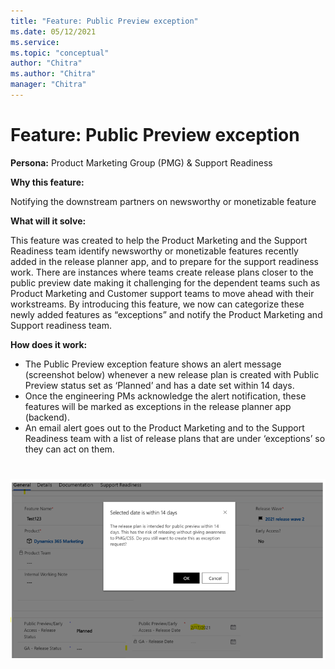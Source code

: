 ```yaml
---
title: "Feature: Public Preview exception"
ms.date: 05/12/2021
ms.service: 
ms.topic: "conceptual"
author: "Chitra"
ms.author: "Chitra"
manager: "Chitra"
---
```



# Feature: Public Preview exception

**Persona:** Product Marketing Group (PMG) & Support Readiness

**Why this feature:**

Notifying the downstream partners on newsworthy or monetizable feature 

**What will it solve:**

This feature was created to help the Product Marketing and the Support Readiness team identify newsworthy or monetizable features recently added in the release planner app, and to prepare for the support readiness work. There are instances where teams create release plans closer to the public preview date making it challenging for the dependent teams such as Product Marketing and Customer support teams to move ahead with their workstreams. By introducing this feature, we now can categorize these newly added features as “exceptions” and notify the Product Marketing and Support readiness team. 


**How does it work:**

-	The Public Preview exception feature shows an alert message (screenshot below) whenever a new release plan is created with Public Preview status set as ‘Planned’ and has a date set within 14 days. 
-	Once the engineering PMs acknowledge the alert notification, these features will be marked as exceptions in the release planner app (backend). 
-	An email alert goes out to the Product Marketing and to the Support Readiness team with a list of release plans that are under ‘exceptions’  so they can act on them. 


![Step two](media/Image4.png "Step two")
=======
